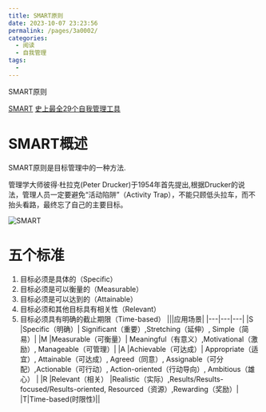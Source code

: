 ```yaml
---
title: SMART原则
date: 2023-10-07 23:23:56
permalink: /pages/3a0002/
categories: 
  - 阅读
  - 自我管理
tags: 
  - 
---
```

SMART原则

[SMART](https://zhuanlan.zhihu.com/p/338921918)
[史上最全29个自我管理工具](https://mp.weixin.qq.com/s/wAC6FsJcPwMi7T6XF6l67A)
#  SMART概述

SMART原则是目标管理中的一种方法.

管理学大师彼得·杜拉克(Peter Drucker)于1954年首先提出,根据Drucker的说 法，管理人员一定要避免“活动陷阱”（Activity Trap），不能只顾低头拉车，而不抬头看路，最终忘了自己的主要目标。

![SMART](https://i.loli.net/2021/04/11/1eJtzOkmWPRGLZw.png)

# 五个标准

1. 目标必须是具体的（Specific）
2. 目标必须是可以衡量的（Measurable）
3. 目标必须是可以达到的（Attainable）
4. 目标必须和其他目标具有相关性（Relevant）
5. 目标必须具有明确的截止期限（Time-based）
|||应用场景|
|---|---|---|
|S	|Specific（明确）|	Significant（重要）,Stretching（延伸）, Simple（简易）|
|M	|Measurable（可衡量）|	Meaningful（有意义）,Motivational（激励）, Manageable（可管理）|
|A	|Achievable（可达成）| Appropriate（适宜）, Attainable（可达成）, Agreed（同意）, Assignable（可分配）,Actionable（可行动）, Action-oriented（行动导向）, Ambitious（雄心） |
|R	|Relevant（相关）	|Realistic（实际）,Results/Results-focused/Results-oriented, Resourced（资源）,Rewarding（奖励）|
|T|Time-based(时限性)||

